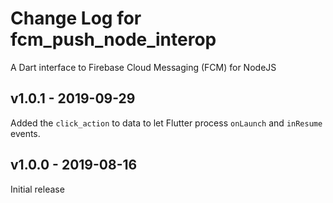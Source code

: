 # Change Log for fcm_push_node_interop

A Dart interface to Firebase Cloud Messaging (FCM) for NodeJS

## v1.0.1 - 2019-09-29

Added the `click_action` to data to let Flutter process `onLaunch` and `inResume` events.

## v1.0.0 - 2019-08-16

Initial release
